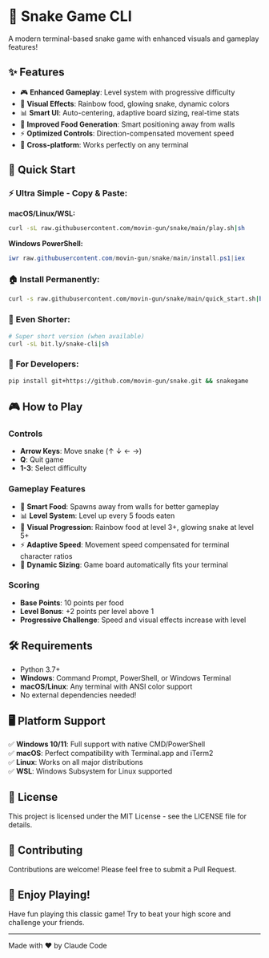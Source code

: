 # 🐍 Snake Game CLI

A modern terminal-based snake game with enhanced visuals and gameplay features!

## ✨ Features

- 🎮 **Enhanced Gameplay**: Level system with progressive difficulty
- 🌈 **Visual Effects**: Rainbow food, glowing snake, dynamic colors
- 📊 **Smart UI**: Auto-centering, adaptive board sizing, real-time stats
- 🎯 **Improved Food Generation**: Smart positioning away from walls
- ⚡ **Optimized Controls**: Direction-compensated movement speed
- 📱 **Cross-platform**: Works perfectly on any terminal

## 🚀 Quick Start

### ⚡ **Ultra Simple - Copy & Paste:**

**macOS/Linux/WSL:**
```bash
curl -sL raw.githubusercontent.com/movin-gun/snake/main/play.sh|sh
```

**Windows PowerShell:**
```powershell
iwr raw.githubusercontent.com/movin-gun/snake/main/install.ps1|iex
```

### 🏠 **Install Permanently:**
```bash
curl -s raw.githubusercontent.com/movin-gun/snake/main/quick_start.sh|bash -s install
```

### 📱 **Even Shorter:**
```bash
# Super short version (when available)
curl -sL bit.ly/snake-cli|sh
```

### 🐍 **For Developers:**
```bash
pip install git+https://github.com/movin-gun/snake.git && snakegame
```

## 🎮 How to Play

### Controls
- **Arrow Keys**: Move snake (↑ ↓ ← →)
- **Q**: Quit game
- **1-3**: Select difficulty

### Gameplay Features
- 🍎 **Smart Food**: Spawns away from walls for better gameplay
- 📊 **Level System**: Level up every 5 foods eaten
- 🌈 **Visual Progression**: Rainbow food at level 3+, glowing snake at level 5+
- ⚡ **Adaptive Speed**: Movement speed compensated for terminal character ratios
- 📏 **Dynamic Sizing**: Game board automatically fits your terminal

### Scoring
- **Base Points**: 10 points per food
- **Level Bonus**: +2 points per level above 1
- **Progressive Challenge**: Speed and visual effects increase with level

## 🛠️ Requirements

- Python 3.7+
- **Windows**: Command Prompt, PowerShell, or Windows Terminal
- **macOS/Linux**: Any terminal with ANSI color support
- No external dependencies needed!

## 🖥️ Platform Support

✅ **Windows 10/11**: Full support with native CMD/PowerShell  
✅ **macOS**: Perfect compatibility with Terminal.app and iTerm2  
✅ **Linux**: Works on all major distributions  
✅ **WSL**: Windows Subsystem for Linux supported

## 📝 License

This project is licensed under the MIT License - see the LICENSE file for details.

## 🤝 Contributing

Contributions are welcome! Please feel free to submit a Pull Request.

## 🎉 Enjoy Playing!

Have fun playing this classic game! Try to beat your high score and challenge your friends.

---

Made with ❤️ by Claude Code
